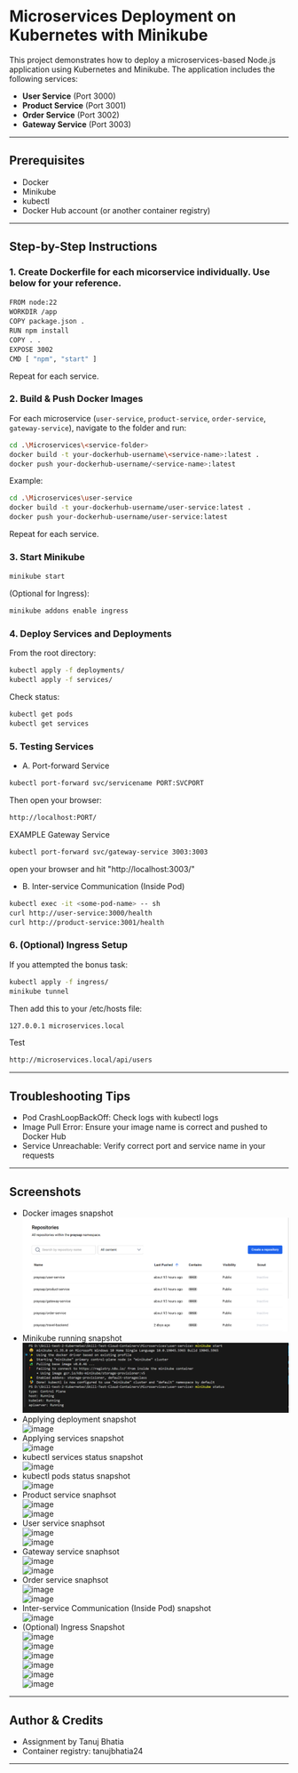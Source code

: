 # Microservices Deployment on Kubernetes with Minikube
This project demonstrates how to deploy a microservices-based Node.js application using Kubernetes and Minikube. The application includes the following services:

- **User Service** (Port 3000)
- **Product Service** (Port 3001)
- **Order Service** (Port 3002)
- **Gateway Service** (Port 3003)
---

## Prerequisites
- Docker
- Minikube
- kubectl
- Docker Hub account (or another container registry)
---

## Step-by-Step Instructions
### 1. Create Dockerfile for each micorservice individually. Use below for your reference.
```bash
FROM node:22
WORKDIR /app
COPY package.json .
RUN npm install
COPY . .
EXPOSE 3002
CMD [ "npm", "start" ]
```
Repeat for each service.

### 2. Build & Push Docker Images
For each microservice (`user-service`, `product-service`, `order-service`, `gateway-service`), navigate to the folder and run:
```bash
cd .\Microservices\<service-folder>
docker build -t your-dockerhub-username\<service-name>:latest .
docker push your-dockerhub-username/<service-name>:latest
```
Example:
```bash
cd .\Microservices\user-service
docker build -t your-dockerhub-username/user-service:latest .
docker push your-dockerhub-username/user-service:latest
```
Repeat for each service.

### 3. Start Minikube
```bash
minikube start
```
(Optional for Ingress):
```bash
minikube addons enable ingress
```

### 4. Deploy Services and Deployments
From the root directory:
```bash
kubectl apply -f deployments/
kubectl apply -f services/
```
Check status:
```bash
kubectl get pods
kubectl get services
```

### 5. Testing Services
- A. Port-forward Service
```bash
kubectl port-forward svc/servicename PORT:SVCPORT
```
Then open your browser:
```bash
http://localhost:PORT/
```
EXAMPLE
Gateway Service
```bash
kubectl port-forward svc/gateway-service 3003:3003
```
open your browser and hit "http://localhost:3003/"

- B. Inter-service Communication (Inside Pod)
```bash
kubectl exec -it <some-pod-name> -- sh
curl http://user-service:3000/health
curl http://product-service:3001/health
```

### 6. (Optional) Ingress Setup
If you attempted the bonus task:
```bash
kubectl apply -f ingress/
minikube tunnel
```
Then add this to your /etc/hosts file:
```bash
127.0.0.1 microservices.local
```
Test
```bash
http://microservices.local/api/users
```
---

## Troubleshooting Tips<br>
- Pod CrashLoopBackOff: Check logs with kubectl logs <pod-name><br>
- Image Pull Error: Ensure your image name is correct and pushed to Docker Hub<br>
- Service Unreachable: Verify correct port and service name in your requests<br>
---

## Screenshots
- Docker images snapshot<br>
<img  alt="image" src="https://github.com/praysap/Skill-Test2-Container-Orchestration/blob/main/screenshot/Repository.png" /><br>
- Minikube running snapshot<br>
<img  alt="image" src="https://github.com/praysap/Skill-Test2-Container-Orchestration/blob/main/screenshot/minikube_start.png" /><br>
- Applying deployment snapshot<br>
<img  alt="image" src="https://github.com/praysap/Skill-Test2-Container-Orchestration/blob/main/screenshot/" /><br>
- Applying services snapshot<br>
<img  alt="image" src="https://github.com/praysap/Skill-Test2-Container-Orchestration/blob/main/screenshot/" /><br>
- kubectl services status snapshot<br>
<img alt="image" src="https://github.com/praysap/Skill-Test2-Container-Orchestration/blob/main/screenshot/" /><br>
- kubectl pods status snapshot<br>
![image](https://github.com/praysap/Skill-Test2-Container-Orchestration/blob/main/screenshot/)<br>
- Product service snaphsot<br>
<img alt="image" src="https://github.com/praysap/Skill-Test2-Container-Orchestration/blob/main/screenshot/" /><br>
![image](https://github.com/user-attachments/assets/84aa3374-79ad-4a58-abe4-cdc2f1362de7)<br>
- User service snaphsot<br>
<img  alt="image" src="https://github.com/praysap/Skill-Test2-Container-Orchestration/blob/main/screenshot/" /><br>
<img  alt="image" src="https://github.com/praysap/Skill-Test2-Container-Orchestration/blob/main/screenshot/" /><br>
- Gateway service snaphsot<br>
![image](https://github.com/praysap/Skill-Test2-Container-Orchestration/blob/main/screenshot/)<br>
![image](https://github.com/praysap/Skill-Test2-Container-Orchestration/blob/main/screenshot/)<br>
- Order service snaphsot<br>
![image](https://github.com/praysap/Skill-Test2-Container-Orchestration/blob/main/screenshot/)<br>
![image](https://github.com/praysap/Skill-Test2-Container-Orchestration/blob/main/screenshot/)<br>
- Inter-service Communication (Inside Pod) snapshot<br>
![image](https://github.com/praysap/Skill-Test2-Container-Orchestration/blob/main/screenshot/)<br>
- (Optional) Ingress Snapshot<br>
![image](https://github.com/praysap/Skill-Test2-Container-Orchestration/blob/main/screenshot/)<br>
![image](https://github.com/praysap/Skill-Test2-Container-Orchestration/blob/main/screenshot/)<br>
![image](https://github.com/praysap/Skill-Test2-Container-Orchestration/blob/main/screenshot/)<br>
![image](https://github.com/praysap/Skill-Test2-Container-Orchestration/blob/main/screenshot/)<br>
![image](https://github.com/praysap/Skill-Test2-Container-Orchestration/blob/main/screenshot/)<br>
![image](https://github.com/praysap/Skill-Test2-Container-Orchestration/blob/main/screenshot/)<br>
---

## Author & Credits
- Assignment by Tanuj Bhatia<br>
- Container registry: tanujbhatia24
---
